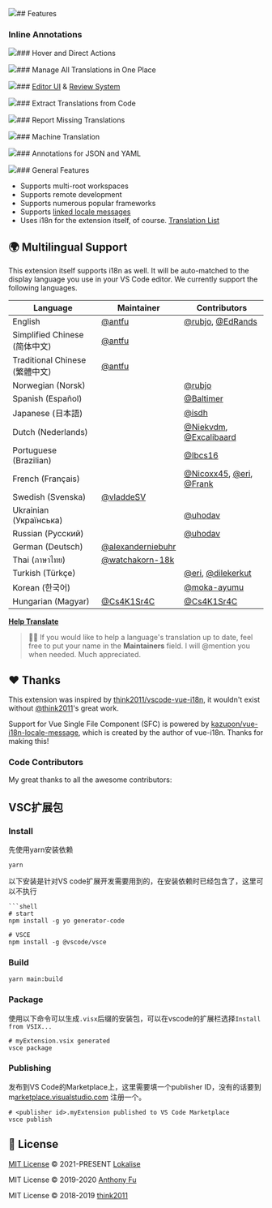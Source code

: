 ![](https://github.com/lokalise/i18n-ally/raw/main/screenshots/full-logo-new.png?raw=true)## Features

### Inline Annotations

![](https://github.com/lokalise/i18n-ally/blob/screenshots/annotation-animated.gif?raw=true)\### Hover and Direct Actions

![](https://github.com/lokalise/i18n-ally/blob/screenshots/hover.png?raw=true)\### Manage All Translations in One Place

![](https://github.com/lokalise/i18n-ally/blob/screenshots/review-sidebar.png?raw=true)\### [Editor UI](https://github.com/lokalise/i18n-ally/wiki/Editor-UI) & [Review System](https://github.com/lokalise/i18n-ally/wiki/Review-&-Collaboration-System)

![](https://github.com/lokalise/i18n-ally/blob/screenshots/review-editor.png?raw=true)\### Extract Translations from Code

![](https://github.com/lokalise/i18n-ally/blob/screenshots/extract.png?raw=true)\### Report Missing Translations

![](https://github.com/lokalise/i18n-ally/blob/screenshots/problems.png?raw=true)\### Machine Translation

![](https://github.com/lokalise/i18n-ally/blob/screenshots/quick-actions.png?raw=true)\### Annotations for JSON and YAML

![](https://github.com/lokalise/i18n-ally/blob/screenshots/annotation-locale.png?raw=true)\### General Features

- Supports multi-root workspaces
- Supports remote development
- Supports numerous popular frameworks
- Supports [linked locale messages](https://kazupon.github.io/vue-i18n/guide/messages.html#linked-locale-messages)
- Uses i18n for the extension itself, of course. [Translation List](https://github.com/lokalise/i18n-ally#-multilingual-support)

## 🌍 Multilingual Support

This extension itself supports i18n as well. It will be auto-matched to the display language you use in your VS Code editor. We currently support the following languages.

| Language | Maintainer | Contributors |
| --- | --- | --- |
| English | [@antfu](https://github.com/antfu) | [@rubjo](https://github.com/rubjo), [@EdRands](https://github.com/EdRands) |
| Simplified Chinese (简体中文) | [@antfu](https://github.com/antfu) |  |
| Traditional Chinese (繁體中文) | [@antfu](https://github.com/antfu) |  |
| Norwegian (Norsk) |  | [@rubjo](https://github.com/rubjo) |
| Spanish (Español) |  | [@Baltimer](https://github.com/Baltimer) |
| Japanese (日本語) |  | [@isdh](https://github.com/isdh) |
| Dutch (Nederlands) |  | [@Niekvdm](https://github.com/Niekvdm), [@Excalibaard](https://github.com/Excalibaard) |
| Portuguese (Brazilian) |  | [@Ibcs16](https://github.com/Ibcs16) |
| French (Français) |  | [@Nicoxx45](https://github.com/Nicoxx45), [@eri](https://github.com/eri), [@Frank](https://github.com/FrankSAURET) |
| Swedish (Svenska) | [@vladdeSV](https://github.com/vladdeSV) |  |
| Ukrainian (Українська) |  | [@uhodav](https://github.com/uhodav) |
| Russian (Русский) |  | [@uhodav](https://github.com/uhodav) |
| German (Deutsch) | [@alexanderniebuhr](https://github.com/alexanderniebuhr) |  |
| Thai (ภาษาไทย) | [@watchakorn-18k](https://github.com/watchakorn-18k) |  |
| Turkish (Türkçe) |  | [@eri](https://github.com/eri), [@dilekerkut](https://github.com/dilekerkut) |
| Korean (한국어) |  | [@moka-ayumu](https://github.com/moka-ayumu) |
| Hungarian (Magyar) | [@Cs4K1Sr4C](https://github.com/Cs4K1Sr4C) | [@Cs4K1Sr4C](https://github.com/Cs4K1Sr4C) |

[**Help Translate**](https://github.com/lokalise/i18n-ally/wiki/Contribute#working-on-translations)

> 👨‍💻 If you would like to help a language's translation up to date, feel free to put your name in the **Maintainers** field. I will @mention you when needed. Much appreciated.

## ❤️ Thanks

This extension was inspired by [think2011/vscode-vue-i18n](https://github.com/think2011/vscode-vue-i18n), it wouldn't exist without [@think2011](https://github.com/think2011)'s great work.

Support for Vue Single File Component (SFC) is powered by [kazupon/vue-i18n-locale-message](https://github.com/kazupon/vue-i18n-locale-message), which is created by the author of vue-i18n. Thanks for making this!

### Code Contributors

My great thanks to all the awesome contributors:

## VSC扩展包

### Install

先使用yarn安装依赖

```
yarn
```

以下安装是针对VS code扩展开发需要用到的，在安装依赖时已经包含了，这里可以不执行

```
```shell
# start
npm install -g yo generator-code

# VSCE
npm install -g @vscode/vsce
```

### Build

```
yarn main:build
```

### Package

使用以下命令可以生成`.visx`后缀的安装包，可以在vscode的扩展栏选择`Install from VSIX...`

```
# myExtension.vsix generated
vsce package
```

### Publishing

发布到VS Code的Marketplace上，这里需要填一个publisher ID，没有的话要到 m[arketplace.visualstudio.com](http://marketplace.visualstudio.com) 注册一个。

```
# <publisher id>.myExtension published to VS Code Marketplace
vsce publish
```

## 📄 License

[MIT License](https://github.com/lokalise/i18n-ally/blob/master/LICENSE) © 2021-PRESENT [Lokalise](https://github.com/lokalise)

MIT License © 2019-2020 [Anthony Fu](https://github.com/antfu)

MIT License © 2018-2019 [think2011](https://github.com/think2011)